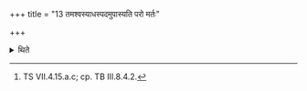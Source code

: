+++
title = "13 तमश्वस्याधस्पदमुपास्यति परो मर्तः"

+++

<details><summary>थिते</summary>

13. (The Adhvaryu) throws the (dead body of the dog ) below the feet of the horse with paro martaḥ paraḥ śvā.[^1]  

[^1]: TS VII.4.15.a.c; cp. TB III.8.4.2.  
</details>
